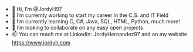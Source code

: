 - 👋 Hi, I’m @JordyH97
- 👀 I’m currently working to start my career in the C.S. and IT Field
- 🌱 I’m currently learning C, C#, Java, SQL, HTML, Python, much more!
- 💞️ I’m looking to collaborate on any easy open projects
- 📫 You can reach me at LinkedIn: JordyHernandez97 and on my website https://www.jordyh.com

<!---
JordyH97/JordyH97 is a ✨ special ✨ repository because its `README.md` (this file) appears on your GitHub profile.
You can click the Preview link to take a look at your changes.
--->
